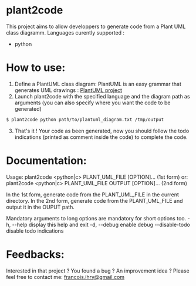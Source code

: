 # plant2code
This project aims to allow developpers to generate code from a Plant UML class diagramm.
Languages curently supported :
  - python

# How to use:

1) Define a PlantUML class diagram:
PlantUML is an easy grammar that generates UML drawings : [PlantUML project](https://nodesource.com/products/nsolid)
2) Launch plant2code with the specified language and the diagram path as arguments (you can also specify where you want the code to be generated)
```sh
$ plant2code python path/to/plantuml_diagram.txt /tmp/output
```
3) That's it ! Your code as been generated, now you should follow the todo indications (printed as comment inside the code) to complete the code.

# Documentation:

Usage: plant2code <python|c> PLANT_UML_FILE [OPTION]...         (1st form)
  or:  plant2code <python|c> PLANT_UML_FILE OUTPUT [OPTION]...  (2nd form)

In the 1st form, generate code from the PLANT_UML_FILE in the current directory.
In the 2nd form, generate code from the PLANT_UML_FILE and output it in the OUPUT path.

Mandatory arguments to long options are mandatory for short options too.
  -h, --help            display this help and exit
  -d, --debug           enable debug
      --disable-todo    disable todo indications

# Feedbacks:

Interested in that project ? You found a bug ? An improvement idea ?
Please feel free to contact me: francois.ihry@gmail.com
